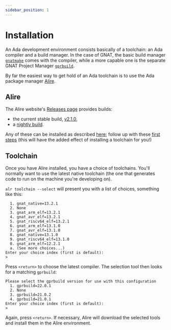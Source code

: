 ```yaml
---
sidebar_position: 1
---
```


# Installation

An Ada development environment consists basically of a toolchain: an Ada compiler and a build manager. In the case of GNAT, the basic build manager [`gnatmake`](https://docs.adacore.com/live/wave/gnat_ugn/html/gnat_ugn/gnat_ugn/building_executable_programs_with_gnat.html#building-with-gnatmake) comes with the compiler, while a more capable one is the separate GNAT Project Manager [`gprbuild`](https://docs.adacore.com/live/wave/gprbuild/html/gprbuild_ug/gprbuild_ug.html).

By far the easiest way to get hold of an Ada toolchain is to use the Ada package manager [Alire](https://alire.ada.dev/docs/#introduction).

## Alire

The Alire website's [Releases page](https://github.com/alire-project/alire/releases) provides builds:

- the current stable build, [v2.1.0](https://github.com/alire-project/alire/releases/tag/v2.1.0),
- a [nightly build](https://github.com/alire-project/alire/releases/tag/nightly).

Any of these can be installed as described [here](https://alire.ada.dev/docs/#installation); follow up with these [first steps](https://alire.ada.dev/docs/#first-steps) (this will have the added effect of installing a toolchain for you!)

## Toolchain

Once you have Alire installed, you have a choice of toolchains. You'll normally want to use the latest native toolchain (the one that generates code to run on the machine you're developing on).

`alr toolchain --select` will present you with a list of choices, something like this:

```none
  1. gnat_native=13.2.1
  2. None
  3. gnat_arm_elf=13.2.1
  4. gnat_avr_elf=13.2.1
  5. gnat_riscv64_elf=13.2.1
  6. gnat_arm_elf=13.1.0
  7. gnat_avr_elf=13.1.0
  8. gnat_native=13.1.0
  9. gnat_riscv64_elf=13.1.0
  0. gnat_arm_elf=12.2.1
  a. (See more choices...)
Enter your choice index (first is default):
>
```

Press `<return>` to choose the latest compiler. The selection tool then looks for a matching `gprbuild`:

```none
Please select the gprbuild version for use with this configuration
  1. gprbuild=22.0.1
  2. None
  3. gprbuild=21.0.2
  4. gprbuild=21.0.1
Enter your choice index (first is default):
>
```

Again, press `<return>`. If necessary, Alire will download the selected tools and install them in the Alire environment.

<!--
I was going to say something about cross-toolchains here, but I don't think you'd set them up using alr toolchain --select (--local)?

A bit advanced.

### Cross-compilers

If your project is for an ARM microcontroller, such as the [STM32F4](https://www.st.com/en/microcontrollers-microprocessors/stm32f4-series.html),
-->

<!--
### gnatprove

TODO
-->
